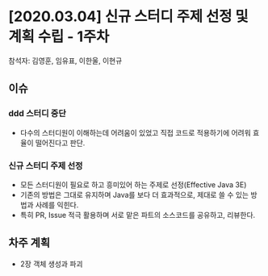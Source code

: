 # [2020.03.04] 신규 스터디 주제 선정 및 계획 수립 - 1주차
참석자: 김영훈, 임유표, 이한울, 이현규

## 이슈
### ddd 스터디 중단
- 다수의 스터디원이 이해하는데 어려움이 있었고 직접 코드로 적용하기에 어려워 효율이 떨어진다고 판단.
### 신규 스터디 주제 선정
- 모든 스터디원이 필요로 하고 흥미있어 하는 주제로 선정(Effective Java 3E)
- 기존의 방법은 그대로 유지하며 Java를 보다 더 효과적으로, 제대로 쓸 수 있는 방법과 사례를 익힌다.
- 특히 PR, Issue 적극 활용하며 서로 맡은 파트의 소스코드를 공유하고, 리뷰한다.
  
## 차주 계획
- 2장 객체 생성과 파괴
